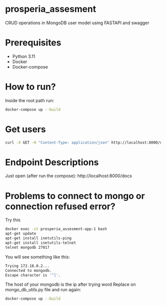 # prosperia_assesment
CRUD operations in MongoDB user model using FASTAPI and swagger
# Prerequisites
* Python 3.11
* Docker
* Docker-compose

# How to run?
Inside the root path run:
```bash
docker-compose up --build
```
# Get users
```bash
curl -X GET -H "Content-Type: application/json" http://localhost:8000/users/
```


# Endpoint Descriptions

Just open (after run the compose): http://localhost:8000/docs

# Problems to connect to mongo or connection refused error?
Try this
```bash
docker exec -it prosperia_assesment-app-1 bash
apt-get update
apt-get install inetutils-ping
apt-get install inetutils-telnet
telnet mongodb 27017
```
You will see something like this:
```bash
Trying 172.18.0.2...
Connected to mongodb.
Escape character is '^]'.
```
The host of your mongodb is the ip after trying word
Replace on mongo_db_utils.py file and  run again:
```bash
docker-compose up --build
```